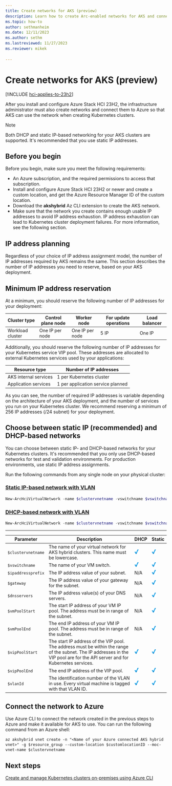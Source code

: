 ```yaml
---
title: Create networks for AKS (preview)
description: Learn how to create Arc-enabled networks for AKS and connect them to Azure.
ms.topic: how-to
author: sethmanheim
ms.date: 12/11/2023
ms.author: sethm 
ms.lastreviewed: 11/27/2023
ms.reviewer: mikek

---
```


# Create networks for AKS (preview)

[!INCLUDE [hci-applies-to-23h2](includes/hci-applies-to-23h2.md)]

After you install and configure Azure Stack HCI 23H2, the infrastructure administrator must also create networks and connect them to Azure so that AKS can use the network when creating Kubernetes clusters.

> [!NOTE]
> Both DHCP and static IP-based networking for your AKS clusters are supported. It's recommended that you use static IP addresses.

## Before you begin

Before you begin, make sure you meet the following requirements:

- An Azure subscription, and the required permissions to access that subscription.
- Install and configure Azure Stack HCI 23H2 or newer and create a custom location, and get the Azure Resource Manager ID of the custom location.
- Download the **akshybrid** Az CLI extension to create the AKS network.
- Make sure that the network you create contains enough usable IP addresses to avoid IP address exhaustion. IP address exhaustion can lead to Kubernetes cluster deployment failures. For more information, see the following section.

## IP address planning

Regardless of your choice of IP address assignment model, the number of IP addresses required by AKS remains the same. This section describes the number of IP addresses you need to reserve, based on your AKS deployment.

## Minimum IP address reservation

At a minimum, you should reserve the following number of IP addresses for your deployment:

| Cluster type     | Control plane node | Worker node     | For update operations | Load balancer |
|------------------|--------------------|-----------------|-----------------------|---------------|
| Workload cluster | One IP per node    | One IP per node | 5 IP                  | One IP        |

Additionally, you should reserve the following number of IP addresses for your Kubernetes service VIP pool. These addresses are allocated to external Kubernetes services used by your applications:

| Resource type                | Number of IP addresses |
|------------------------------|------------------------|
| AKS internal services | 1 per Kubernetes cluster          |
| Application services         | 1 per application service planned  |

As you can see, the number of required IP addresses is variable depending on the architecture of your AKS deployment, and the number of services you run on your Kubernetes cluster. We recommend reserving a minimum of 256 IP addresses (/24 subnet) for your deployment.

## Choose between static IP (recommended) and DHCP-based networks

You can choose between static IP- and DHCP-based networks for your Kubernetes clusters. It's recommended that you only use DHCP-based networks for test and validation environments. For production environments, use static IP address assignments.

Run the following commands from any single node on your physical cluster:

### [Static IP-based network with VLAN](#tab/staticip)

```powershell
New-ArcHciVirtualNetwork -name $clustervnetname -vswitchname $vswitchname -ipaddressprefix $ipaddressprefix -gateway $gateway -dnsservers $dnsServers -vippoolstart $vipPoolStart -vippoolend $vipPoolEnd -k8snodeippoolstart $vmPoolStart -k8snodeippoolend $vmPoolEnd -vlanID $vlanid
```

### [DHCP-based network with VLAN](#tab/dhcp)

```powershell
New-ArcHciVirtualNetwork -name $clustervnetname -vswitchname $vswitchname -vippoolstart $vipPoolStart -vippoolend $vipPoolEnd -vlanID $vlanid
```

---

| Parameter    | Description | DHCP | Static |
|------------------|---------|-----------|-------------------|
| `$clustervnetname` | The name of your virtual network for AKS hybrid clusters. This name must be lowercase. | ![Supported](media/aks-hybrid-networks/check.png) | ![Supported](media/aks-hybrid-networks/check.png) |
| `$vswitchname`     | The name of your VM switch. | ![Supported](media/aks-hybrid-networks/check.png) | ![Supported](media/aks-hybrid-networks/check.png) |
| `$ipaddressprefix` | The IP address value of your subnet.  | N/A | ![Supported](media/aks-hybrid-networks/check.png) |
| `$gateway`         | The IP address value of your gateway for the subnet.  | N/A | ![Supported](media/aks-hybrid-networks/check.png) |
| `$dnsservers`      | The IP address value(s) of your DNS servers. | N/A | ![Supported](media/aks-hybrid-networks/check.png) |
| `$vmPoolStart`     | The start IP address of your VM IP pool. The address must be in range of the subnet.  | N/A | ![Supported](media/aks-hybrid-networks/check.png) |
| `$vmPoolEnd`       | The end IP address of your VM IP pool. The address must be in range of the subnet.  | N/A | ![Supported](media/aks-hybrid-networks/check.png) |
| `$vipPoolStart`    | The start IP address of the VIP pool. The address must be within the range of the subnet. The IP addresses in the VIP pool are for the API server and for Kubernetes services. | ![Supported](media/aks-hybrid-networks/check.png) | ![Supported](media/aks-hybrid-networks/check.png) |
| `$vipPoolEnd`      | The end IP address of the VIP pool. | ![Supported](media/aks-hybrid-networks/check.png) | ![Supported](media/aks-hybrid-networks/check.png) |
| `$vlanId`          | The identification number of the VLAN in use. Every virtual machine is tagged with that VLAN ID. | ![Supported](media/aks-hybrid-networks/check.png) | ![Supported](media/aks-hybrid-networks/check.png) |

## Connect the network to Azure

Use Azure CLI to connect the network created in the previous steps to Azure and make it available for AKS to use. You can run the following command from an Azure shell:

```azurecli-interactive
az akshybrid vnet create -n "<Name of your Azure connected AKS hybrid vnet>" -g $resource_group --custom-location $customlocationID --moc-vnet-name $clustervnetname
```

## Next steps

[Create and manage Kubernetes clusters on-premises using Azure CLI](create-aks-hybrid-preview-cli.md)
